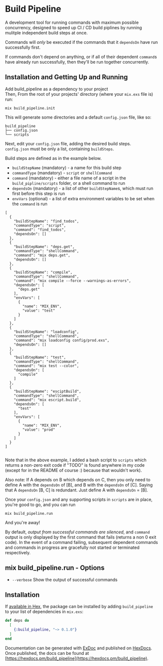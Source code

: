 # Build Pipeline

A development tool for running commands with maximum possible concurrency,
designed to speed up CI / CD build piplines by running mulitple independent build steps at once.

Commands will _only_ be executed if the commands that it `dependsOn` have run successfully first.

If commands don't depend on anything, or if all of their dependent `command`s have already run successfully, then they'll be run together concurrently.

## Installation and Getting Up and Running

Add build_pipeline as a dependency to your project<br>
Then, From the root of your projects' directory (where your `mix.exs` file is) run:
```
mix build_pipeline.init
```

This will generate some directories and a default `config.json` file, like so:
```
build_pipeline
├── config.json
└── scripts
```
Next, edit your `config.json` file, adding the desired build steps.<br>
`config.json` must be only a list, containing `buildSteps`.

Build steps are defined as in the example below.
- `buildStepName` (mandatory) - a name for this build step
- `commandType` (mandatory) - `script` or `shellCommand`
- `command` (mandatory) - either a file name of a script in the `build_pipline/scripts` folder, or a shell command to run
- `dependsOn` (mandatory) - a list of other `buildStepName`s, which must run first before this step is run
- `envVars` (optional) - a list of extra environment variables to be set when the `command` is run

```
[
  {
    "buildStepName": "find_todos",
    "commandType": "script",
    "command": "find_todos",
    "dependsOn": []
  },
  {
    "buildStepName": "deps.get",
    "commandType": "shellCommand",
    "command": "mix deps.get",
    "dependsOn": []
  },
  {
    "buildStepName": "compile",
    "commandType": "shellCommand",
    "command": "mix compile --force --warnings-as-errors",
    "dependsOn": [
      "deps.get"
    ],
    "envVars": [
      {
        "name": "MIX_ENV",
        "value": "test"
      }
    ]
  },
  {
    "buildStepName": "loadconfig",
    "commandType": "shellCommand",
    "command": "mix loadconfig config/prod.exs",
    "dependsOn": []
  },
  {
    "buildStepName": "test",
    "commandType": "shellCommand",
    "command": "mix test --color",
    "dependsOn": [
      "compile"
    ]
  },
  {
    "buildStepName": "esciptBuild",
    "commandType": "shellCommand",
    "command": "mix escript.build",
    "dependsOn": [
      "test"
    ],
    "envVars": [
      {
        "name": "MIX_ENV",
        "value": "prod"
      }
    ]
  }
]


```
Note that in the above example, I added a bash script to `scripts` which returns a non-zero exit code if "TODO" is found anywhere in my code (except for in the README of course :) because that wouldn't work).

Also note:
If A depends on B which depends on C, then you only need to define A with the `dependsOn` of [B], and B with the `dependsOn` of [C].
Saying that A `dependsOn` [B, C] is redundant. Just define A with `dependsOn` = [B]. 

Once your `config.json` and any supporting scripts in `scripts` are in place, you're good to go, and you can run

```
mix build_pipeline.run
```

And you're away!

By default, _output from successful commands are silenced_, and `command` output is only displayed by the first command that fails (returns a non 0 exit code). In the event of a command failing, subsequent dependent commands and commands in progress are gracefully not started or terminated respectively.

## mix build_pipeline.run - Options
- `--verbose` Show the output of successful commands


## Installation

If [available in Hex](https://hex.pm/docs/publish), the package can be installed
by adding `build_pipeline` to your list of dependencies in `mix.exs`:

```elixir
def deps do
  [
    {:build_pipeline, "~> 0.1.0"}
  ]
end
```

Documentation can be generated with [ExDoc](https://github.com/elixir-lang/ex_doc)
and published on [HexDocs](https://hexdocs.pm). Once published, the docs can
be found at [https://hexdocs.pm/build_pipeline](https://hexdocs.pm/build_pipeline).

